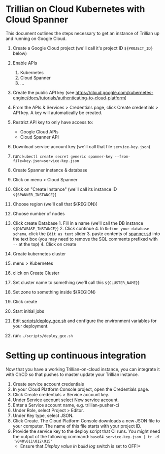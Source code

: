 Trillian on Cloud Kubernetes with Cloud Spanner
====================================================

This document outlines the steps necessary to get an instance of Trillian up
and running on Google Cloud.

 1. Create a Google Cloud project (we'll call it's project ID `${PROJECT_ID}` below)
 2. Enable APIs
    1. Kubernetes
    2. Cloud Spanner
    3. ...

 3. Create the public API key (see https://cloud.google.com/kubernetes-engine/docs/tutorials/authenticating-to-cloud-platform)
   1. From the APIs & Services > Credentials page, click Create credentials > API key.
      A key will automatically be created.
   2. Restrict API key to only have access to:
      * Google Cloud APIs
      * Cloud Spanner API
   3. Download service account key (we'll call that file `service-key.json`)
   4. run: `kubectl create secret generic spanner-key --from-file=key.json=service-key.json`

 4. Create Spanner instance & database
   1. Click on menu > Cloud Spanner
   2. Click on "Create Instance" (we'll call its instance ID `${SPANNER_INSTANCE}`)
   4. Choose region (we'll call that ${REGION})
   5. Choose number of nodes
   6. Click create Database
     1. Fill in a name (we'll call the DB instance `${DATABASE_INSTANCE}`)
     2. Click continue
     4. In `Define your database schema`, click the `Edit as text` slider
     3. paste contents of [spanner.sd](storage/cloudspanner/spanner.sdl) into the text box (you may need to remove the SQL comments prefixed with `--` at the top)
     4. Click on create

 5. Create kubernetes cluster
   1. menu > Kubernetes
   2. click on Create Cluster
   3. Set cluster name to something (we'll call this `${CLUSTER_NAME}`)
   4. Set zone to something inside ${REGION}
   5. Click create

 6. Start initial jobs
   1. Edit [scripts/deploy_gce.sh](scripts/deploy.sh) and configure the environment variables for your deployment.
   1. run: `./scripts/deploy_gce.sh`


Setting up continuous integration
=============================================

Now that you have a working Trillian-on-cloud instance, you can integrate it
with CI/CD so that pushes to master update your Trillian instance.

 1. Create service account credentials
   1. In your Cloud Platform Console project, open the Credentials page.
   2. Click Create credentials > Service account key.
   3. Under Service account select New service account.
   4. Enter a Service account name, e.g. trillian-pusher-ci
   5. Under Role, select Project > Editor.
   6. Under Key type, select JSON.
   7. Click Create. The Cloud Platform Console downloads a new JSON file to your computer. The name of this file starts with your project ID.
   8. Provide the service key to the deploy script that CI runs. You might need
   the output of the following command: `base64 service-key.json | tr -d '\040\011\012\015'`
      - Ensure that _Display value in build log_ switch is set to OFF!*

